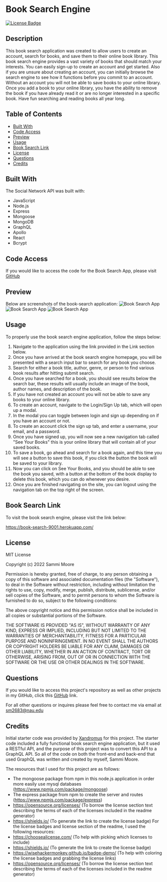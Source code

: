 # Book Search Engine

[![License Badge](https://img.shields.io/badge/license-MIT-green)](https://opensource.org/licenses/MIT)

## Description

This book search application was created to allow users to create an account, search for books, and save them to their online book library. This book search engine provides a vast variety of books that should match your interests. You can easily sign-up to create an account and get started. Also if you are unsure about creating an account, you can initially browse the search engine to see how it functions before you commit to an account. Without an account you will not be able to save books to your online library. Once you add a book to your online library, you have the ability to remove the book if you have already read it or are no longer interested in a specific book. Have fun searching and reading books all year long. 

## Table of Contents
  * [Built With](#built-with)
  * [Code Access](#code-access)
  * [Preview](#preview)
  * [Usage](#usage)
  * [Book Search Link](#book-search-link)
  * [License](#license)
  * [Questions](#questions)
  * [Credits](#credits)

## Built With

The Social Network API was built with:
- JavaScript
- Node.js
- Express
- Mongoose
- MongoDB
- GraphQL
- Apollo
- React
- Bcrypt

## Code Access

If you would like to access the code for the Book Search App, please visit [GitHub](https://github.com/sm3131/book-search)

## Preview

Below are screenshots of the book-search application:
![Book Search App](src/assets/img/book1.png) 
![Book Search App](src/assets/img/book2.png) 
![Book Search App](src/assets/img/book3.png) 

## Usage
To properly use the book search engine application, follow the steps below:
1. Navigate to the application using the link provided in the Link section below.
2. Once you have arrived at the book search engine homepage, you will be presented with a search input bar to search for any book you choose.
3. Search for either a book title, author, genre, or person to find various book results after hitting submit search.
4. Once you have searched for a book, you should see results below the search bar, these results will usually include an image of the book, author names, and description of the book.
5. If you have not created an account you will not be able to save any books to your online library.
6. To create an account, navigate to the Login/Sign Up tab, which will open up a modal.
7. In the modal you can toggle between login and sign up depending on if you have an account or not.
8. To create an account click the sign up tab, and enter a username, your email, and a password.
9. Once you have signed up, you will now see a new navigation tab called "See Your Books" this is your online library that will contain all of your saved books.
10. To save a book, go ahead and search for a book again, and this time you will see a button to save this book, if you click the button the book will be saved to your library.
11. Now you can click on See Your Books, and you should be able to see the book you saved, with a button at the bottom of the book display to delete this book, which you can do whenever you desire. 
12. Once you are finished navigating on the site, you can logout using the navigation tab on the top right of the screen.

## Book Search Link

To visit the book search engine, please visit the link below:

https://book-search-9001.herokuapp.com/

## License

MIT License

Copyright (c) 2022 Sammi Moore

Permission is hereby granted, free of charge, to any person obtaining a copy
of this software and associated documentation files (the "Software"), to deal
in the Software without restriction, including without limitation the rights
to use, copy, modify, merge, publish, distribute, sublicense, and/or sell
copies of the Software, and to permit persons to whom the Software is
furnished to do so, subject to the following conditions:

The above copyright notice and this permission notice shall be included in all
copies or substantial portions of the Software.

THE SOFTWARE IS PROVIDED "AS IS", WITHOUT WARRANTY OF ANY KIND, EXPRESS OR
IMPLIED, INCLUDING BUT NOT LIMITED TO THE WARRANTIES OF MERCHANTABILITY,
FITNESS FOR A PARTICULAR PURPOSE AND NONINFRINGEMENT. IN NO EVENT SHALL THE
AUTHORS OR COPYRIGHT HOLDERS BE LIABLE FOR ANY CLAIM, DAMAGES OR OTHER
LIABILITY, WHETHER IN AN ACTION OF CONTRACT, TORT OR OTHERWISE, ARISING FROM,
OUT OF OR IN CONNECTION WITH THE SOFTWARE OR THE USE OR OTHER DEALINGS IN THE
SOFTWARE.

## Questions

If you would like to access this project's repository as well as other projects in my GitHub, click this [GitHub](https://github.com/sm3131) link. 

For all other questions or inquires please feel free to contact me via email at [sm2683@nau.edu](mailto:sm2683@nau.edu)

## Credits

Initial starter code was provided by [Xandromus](https://github.com/coding-boot-camp/solid-broccoli) for this project. The starter code included a fully functional book search engine application, but it used a RESTful API, and the purpose of this project was to convert this API to a GraphQL API. So all of the code on both the front-end and back-end that used GraphQL was written and created by myself, Sammi Moore. 

The resources that I used for this project are as follows:
- The mongoose package from npm in this node.js application in order more easily use mysql databases (https://www.npmjs.com/package/mongoose)
- The express package from npm to create the server and routes (https://www.npmjs.com/package/express)
- https://opensource.org/licenses/ (To borrow the license section text describing the terms of each of the licenses included in the readme generator)
- https://shields.io/ (To generate the link to create the license badge)
For the license badges and license section of the readme, I used the following resources:
- https://choosealicense.com/ (To help with picking which licenses to include)
- https://shields.io/ (To generate the link to create the license badge)
- https://wisehackermonkey.github.io/badge-demo/ (To help with coloring the license badges and grabbing the license links)
- https://opensource.org/licenses/ (To borrow the license section text describing the terms of each of the licenses included in the readme generator)